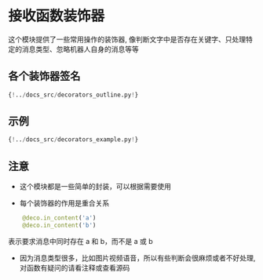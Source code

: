 # 接收函数装饰器

这个模块提供了一些常用操作的装饰器, 像判断文字中是否存在关键字、只处理特定的消息类型、忽略机器人自身的消息等等

## 各个装饰器签名

```python
{!../docs_src/decorators_outline.py!}
```

## 示例

```python
{!../docs_src/decorators_example.py!}
```

## 注意

- 这个模块都是一些简单的封装，可以根据需要使用

- 每个装饰器的作用是重合关系

```python
    @deco.in_content('a')
    @deco.in_content('b')
```

表示要求消息中同时存在 a 和 b，而不是 a 或 b

- 因为消息类型很多，比如图片视频语音，所以有些判断会很麻烦或者不好处理,
  对函数有疑问的请看注释或查看源码
